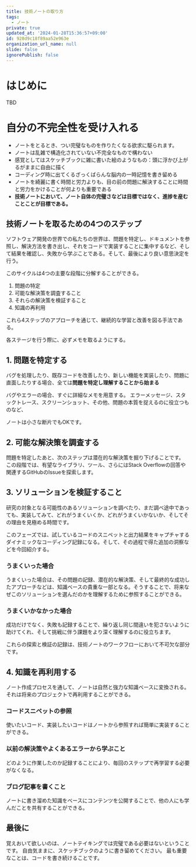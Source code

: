 ```yaml
---
title: 技術ノートの取り方
tags:
  - ノート
private: true
updated_at: '2024-01-28T15:36:57+09:00'
id: 928d9c18f89aa52e963e
organization_url_name: null
slide: false
ignorePublish: false
---
```

# はじめに
TBD

# 自分の不完全性を受け入れる
- ノートをとるとき、つい完璧なものを作りたくなる欲求に駆られます。
- ノートは乱雑で構造化されていない不完全なもので構わない
- 感覚としてはスケッチブックに雑に書いた絵のようなもの：頭に浮かび上がるがままに自由に描く
- コーディング時に出てくるざっくばらんな脳内の一時記憶を書き留める
- ノートを綺麗に書く時間と労力よりも、目の前の問題に解決することに時間と労力をかけることが何よりも重要である
- **技術ノートにおいて、ノート自体の完璧さなどは目標ではなく、進捗を産むことことが目標である。**

## 技術ノートを取るための4つのステップ
ソフトウェア開発の世界での私たちの世界は、問題を特定し、ドキュメントを参照し、解決方法を書き出し、それをコードで実装することに集中するなど、そして結果を確認し、失敗から学ぶことである。そして、最後により良い意思決定を行う。

このサイクルは4つの主要な段階に分解することができる。

1. 問題の特定
2. 可能な解決策を調査すること
3. それらの解決策を検証すること
4. 知識の再利用

これら4ステップのアプローチを通じて、継続的な学習と改善を図る手法である。

各ステージを行う際に、必ずメモを取るようにする。

## 1. 問題を特定する
バグを処理したり、既存コードを改善したり、新しい機能を実装したり、問題に直面したりする場合、全ては**問題を特定し理解することから始まる**

バグやエラーの場合、すぐに詳細なメモを用意する。
エラーメッセージ、スタックトレース、スクリーンショット、その他、問題の本質を捉えるのに役立つものなど、

ノートは小さな断片でもOKです。

## 2. 可能な解決策を調査する
問題を特定したあと、次のステップは潜在的な解決策を掘り下げることです。
この段階では、有望なライブラリ、ツール、さらにはStack Overflowの回答や関連するGitHubのIssueを探索します。

## 3.  ソリューションを検証すること
研究の対象となる可能性のあるソリューションを調べたり、まだ調べ途中であっても、実装してみて、どれがうまくいくか、どれがうまくいかないか、そしてその理由を見極める時間です。

このフェーズでは、試しているコードのスニペットと出力結果をキャプチャするダイナミックなコーディング記録になる。そして、その過程で得た追加の洞察などを今回紹介する。

### うまくいった場合
うまくいった場合は、その問題の記録、潜在的な解決策、そして最終的な成功したアプローチなどは、知識ベースの貴重な一部となる。そうすることで、将来なぜこのソリューションを選んだのかを理解するために参照することができる。

### うまくいかなかった場合
成功だけでなく、失敗も記録することで、繰り返し同じ間違いを犯さないように助けてくれ、そして挑戦に伴う課題をより深く理解するのに役立ちます。

これらの探索と検証の記録は、技術ノートのワークフローにおいて不可欠な部分です。

## 4. 知識を再利用する
ノート作成プロセスを通して、ノートは自然と強力な知識ベースに変換される。
それは将来のプロジェクトで再利用することができる。

### コードスニペットの参照
使いたいコード、実装したいコードはノートから参照すれば簡単に実装することができる。

###  以前の解決策やよくあるエラーから学ぶこと
どのように作業したのか記録することにより、毎回のステップで再学習する必要がなくなる。

### ブログ記事を書くこと
ノートに書き溜めた知識をベースにコンテンツを公開することで、他の人にも学んだことを共有することができる。

## 最後に
覚えおいて欲しいのは、ノートテイキングでは完璧である必要はないということです。
自由気ままに、スケッチブックのように書き留めてください。
最も重要なことは、コードを書き続けることです。
